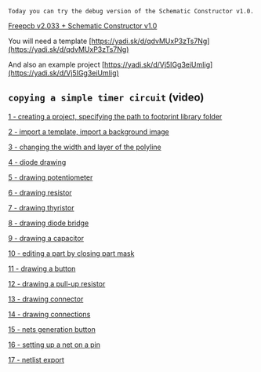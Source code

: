 `Today you can try the debug version of the Schematic Constructor v1.0.`

[Freepcb v2.033 + Schematic Constructor v1.0](https://yadi.sk/d/Nh0Ed17JoSJpxQ)

You will need a template [https://yadi.sk/d/qdvMUxP3zTs7Ng](https://yadi.sk/d/qdvMUxP3zTs7Ng)

And also an example project [https://yadi.sk/d/Vj5IGg3eiUmIig](https://yadi.sk/d/Vj5IGg3eiUmIig)

## `copying a simple timer circuit` (video)

[1 - creating a project, specifying the path to footprint library folder](https://youtu.be/H1uZzMVUMOc)

[2 - import a template, import a background image](https://youtu.be/V0ix2GWWRaM)

[3 - changing the width and layer of the polyline](https://youtu.be/D8pTB5NAjCI)

[4 - diode drawing](https://youtu.be/na33cL3IMn0)

[5 - drawing potentiometer](https://youtu.be/v8MPuEJqje8)

[6 - drawing resistor](https://youtu.be/lYK6PNfw7r4)

[7 - drawing thyristor](https://youtu.be/qxRxv7srthc)

[8 - drawing diode bridge](https://youtu.be/tKCQssXg1BA)

[9 - drawing a capacitor](https://youtu.be/G9NGE1C3PKo)

[10 - editing a part by closing part mask](https://youtu.be/ct-FjsfY7e8)

[11 - drawing a button](https://youtu.be/cytck9fXcNE)

[12 - drawing a pull-up resistor](https://youtu.be/UsyALApu1q0)

[13 - drawing connector](https://youtu.be/1TEQsyH99Lk)

[14 - drawing connections](https://youtu.be/dU1ByJahj-Q)

[15 - nets generation button](https://youtu.be/72sbJE68BL0)

[16 - setting up a net on a pin](https://youtu.be/YpTM1YmoRAM)

[17 - netlist export](https://youtu.be/7fmy2QasyDU)
